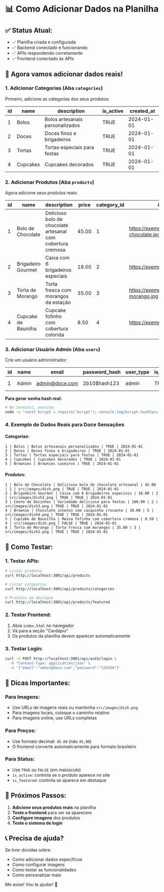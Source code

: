 # 📊 Como Adicionar Dados na Planilha

## ✅ **Status Atual:**
- ✅ Planilha criada e configurada
- ✅ Backend conectado e funcionando
- ✅ APIs respondendo corretamente
- ✅ Frontend conectado às APIs

## 🚀 **Agora vamos adicionar dados reais!**

### **1. Adicionar Categorias (Aba `categories`)**

Primeiro, adicione as categorias dos seus produtos:

| id | name | description | is_active | created_at |
|----|------|-------------|-----------|------------|
| 1 | Bolos | Bolos artesanais personalizados | TRUE | 2024-01-01 |
| 2 | Doces | Doces finos e brigadeiros | TRUE | 2024-01-01 |
| 3 | Tortas | Tortas especiais para festas | TRUE | 2024-01-01 |
| 4 | Cupcakes | Cupcakes decorados | TRUE | 2024-01-01 |

### **2. Adicionar Produtos (Aba `products`)**

Agora adicione seus produtos reais:

| id | name | description | price | category_id | image_url | is_featured | is_active | created_at |
|----|------|-------------|-------|-------------|-----------|-------------|-----------|------------|
| 1 | Bolo de Chocolate | Delicioso bolo de chocolate artesanal com cobertura cremosa | 45.00 | 1 | https://exemplo.com/bolo-chocolate.jpg | TRUE | TRUE | 2024-01-01 |
| 2 | Brigadeiro Gourmet | Caixa com 6 brigadeiros especiais | 18.00 | 2 | https://exemplo.com/brigadeiro.jpg | TRUE | TRUE | 2024-01-01 |
| 3 | Torta de Morango | Torta fresca com morangos da estação | 35.00 | 3 | https://exemplo.com/torta-morango.jpg | TRUE | TRUE | 2024-01-01 |
| 4 | Cupcake de Baunilha | Cupcake fofinho com cobertura colorida | 8.50 | 4 | https://exemplo.com/cupcake.jpg | FALSE | TRUE | 2024-01-01 |

### **3. Adicionar Usuário Admin (Aba `users`)**

Crie um usuário administrador:

| id | name | email | password_hash | user_type | is_active | created_at |
|----|------|-------|---------------|-----------|-----------|------------|
| 1 | Admin | admin@doce.com | $2b$10$hash123 | admin | TRUE | 2024-01-01 |

**Para gerar senha hash real:**
```bash
# No terminal, execute:
node -e "const bcrypt = require('bcrypt'); console.log(bcrypt.hashSync('123456', 10));"
```

### **4. Exemplo de Dados Reais para Doce Sensações**

#### **Categorias:**
```
1 | Bolos | Bolos artesanais personalizados | TRUE | 2024-01-01
2 | Doces | Doces finos e brigadeiros | TRUE | 2024-01-01
3 | Tortas | Tortas especiais para festas | TRUE | 2024-01-01
4 | Cupcakes | Cupcakes decorados | TRUE | 2024-01-01
5 | Brownies | Brownies caseiros | TRUE | 2024-01-01
```

#### **Produtos:**
```
1 | Bolo de Chocolate | Delicioso bolo de chocolate artesanal | 45.00 | 1 | src/images/dish.png | TRUE | TRUE | 2024-01-01
2 | Brigadeiro Gourmet | Caixa com 6 brigadeiros especiais | 18.00 | 2 | src/images/dish2.png | TRUE | TRUE | 2024-01-01
3 | Cento de Docinhos | Variedade deliciosa para festas | 100.00 | 2 | src/images/dish3.png | TRUE | TRUE | 2024-01-01
4 | Brownie | Chocolate intenso com casquinha crocante | 10.00 | 5 | src/images/dish4.png | TRUE | TRUE | 2024-01-01
5 | Cupcake de Baunilha | Massa fofinha com cobertura cremosa | 8.50 | 4 | src/images/dish.png | FALSE | TRUE | 2024-01-01
6 | Torta de Morango | Torta fresca com morangos | 35.00 | 3 | src/images/dish2.png | TRUE | TRUE | 2024-01-01
```

## 🔄 **Como Testar:**

### **1. Testar APIs:**
```bash
# Listar produtos
curl http://localhost:3001/api/products

# Listar categorias
curl http://localhost:3001/api/products/categories

# Produtos em destaque
curl http://localhost:3001/api/products/featured
```

### **2. Testar Frontend:**
1. Abra `index.html` no navegador
2. Vá para a seção "Cardápio"
3. Os produtos da planilha devem aparecer automaticamente

### **3. Testar Login:**
```bash
curl -X POST http://localhost:3001/api/auth/login \
  -H "Content-Type: application/json" \
  -d '{"email":"admin@doce.com","password":"123456"}'
```

## 📝 **Dicas Importantes:**

### **Para Imagens:**
- Use URLs de imagens reais ou mantenha `src/images/dish.png`
- Para imagens locais, coloque o caminho relativo
- Para imagens online, use URLs completas

### **Para Preços:**
- Use formato decimal: `45.00` (não `45,00`)
- O frontend converte automaticamente para formato brasileiro

### **Para Status:**
- Use `TRUE` ou `FALSE` (em maiúsculo)
- `is_active`: controla se o produto aparece no site
- `is_featured`: controla se aparece em destaque

## 🎯 **Próximos Passos:**

1. **Adicione seus produtos reais** na planilha
2. **Teste o frontend** para ver se aparecem
3. **Configure imagens** dos produtos
4. **Teste o sistema de login**

## 📞 **Precisa de ajuda?**

Se tiver dúvidas sobre:
- Como adicionar dados específicos
- Como configurar imagens
- Como testar as funcionalidades
- Como personalizar mais

Me avise! Vou te ajudar! 🍰 